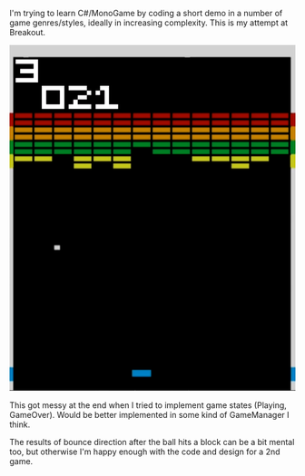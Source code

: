 <p>I'm trying to learn C#/MonoGame by coding a short demo in a number of game genres/styles, ideally in increasing complexity. This is my attempt at Breakout.</p>
<p><img src="https://github.com/defaultroot1/breakout01/blob/master/breakoutscreen.png" alt="" /></p>

This got messy at the end when I tried to implement game states (Playing, GameOver). Would be better implemented in some kind of GameManager I think.

The results of bounce direction after the ball hits a block can be a bit mental too, but otherwise I'm happy enough with the code and design for a 2nd game.
